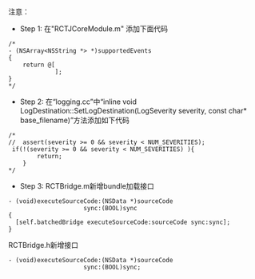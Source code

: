 
注意：
* Step 1:
在"RCTJCoreModule.m" 添加下面代码
```
/*
- (NSArray<NSString *> *)supportedEvents
{
    return @[
             ];
}
*/
```
* Step 2:
在“logging.cc”中“inline void LogDestination::SetLogDestination(LogSeverity severity,
					      const char* base_filename)”方法添加如下代码

```
/*
//  assert(severity >= 0 && severity < NUM_SEVERITIES);
 if(!(severity >= 0 && severity < NUM_SEVERITIES) ){
        return;
    }
*/
```
* Step 3:
RCTBridge.m新增bundle加载接口
```
- (void)executeSourceCode:(NSData *)sourceCode
                     sync:(BOOL)sync
{
  [self.batchedBridge executeSourceCode:sourceCode sync:sync];
}
```
RCTBridge.h新增接口
```
- (void)executeSourceCode:(NSData *)sourceCode
                     sync:(BOOL)sync;
```
